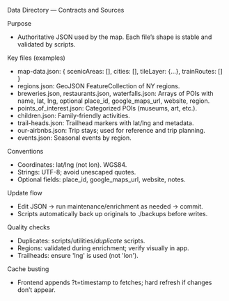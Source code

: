 Data Directory — Contracts and Sources

Purpose
- Authoritative JSON used by the map. Each file’s shape is stable and validated by scripts.

Key files (examples)
- map-data.json: { scenicAreas: [], cities: [], tileLayer: {...}, trainRoutes: [] }
- regions.json: GeoJSON FeatureCollection of NY regions.
- breweries.json, restaurants.json, waterfalls.json: Arrays of POIs with name, lat, lng, optional place_id, google_maps_url, website, region.
- points_of_interest.json: Categorized POIs (museums, art, etc.).
- children.json: Family-friendly activities.
- trail-heads.json: Trailhead markers with lat/lng and metadata.
- our-airbnbs.json: Trip stays; used for reference and trip planning.
- events.json: Seasonal events by region.

Conventions
- Coordinates: lat/lng (not lon). WGS84.
- Strings: UTF-8; avoid unescaped quotes.
- Optional fields: place_id, google_maps_url, website, notes.

Update flow
- Edit JSON → run maintenance/enrichment as needed → commit.
- Scripts automatically back up originals to ./backups before writes.

Quality checks
- Duplicates: scripts/utilities/*duplicate* scripts.
- Regions: validated during enrichment; verify visually in app.
- Trailheads: ensure 'lng' is used (not 'lon').

Cache busting
- Frontend appends ?t=timestamp to fetches; hard refresh if changes don’t appear.

